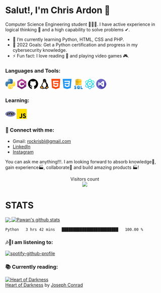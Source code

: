 # Salut!, I'm Chris Ardon 👋

Computer Science Engineering student 👨🏽‍💻. I have active experience in logical thinking 🧠 and a high capability to solve problems ✔. 

- 🌱 I’m currently learning Python, HTML, CSS and PHP.
- 🥅 2022 Goals: Get a Python certification and progress in my cybersecurity knowledge.
- ⚡ Fun fact: I love reading 📖 and playing video games 🎮.

### Languages and Tools:

<a href="https://www.python.org/" title="Python"><img src="icons/32/python.png"/></a>
<a href="https://docs.microsoft.com/en-us/dotnet/csharp/" title="C#"><img src="icons/32/c-sharp.png"/></a>
<a href="https://www.github.com/" title="Github"><img src="icons/32/github.png"/></a>
<a href="https://www.linux.org/" title="Linux"><img src="icons/32/linux.png"/></a>
<a href="https://html.com/html5/" title="HTML5"><img src="icons/32/html-5.png"/></a>
<a href="https://www.w3.org/Style/CSS/" title="CSS3"><img src="icons/32/css-3.png"/></a>
<a href="https://en.wikipedia.org/wiki/Microsoft_SQL_Server" title="Microsoft SQL"><img src="icons/32/sql-server.png"/></a>
<a href="https://reactnative.dev/" title="React Native"><img src="icons/32/physics.png"/></a>
<a href="https://visualstudio.microsoft.com/es/" title="Visual Studio"><img src="icons/32/visual-studio.png"/></a>

### Learning:

<a href="https://www.php.net/" title="PHP"><img src="icons/32/php.png"/></a>
<a href="https://www.javascript.com/" title="Javascript"><img src="icons/32/js.png"/></a>

### 📩 Connect with me: 
- Gmail: rockrisbl@gmail.com
- [LinkedIn](https://www.linkedin.com/in/chris-ardon/)
- [Instagram](https://www.instagram.com/chris_ardon/)

You can ask me anything!!!. I am looking forward to absorb knowledge🧠, gain experience🏭, collaborate🤝 and build amazing products 🏭!

<p align="center"> 
  Visitors count<br>
  <img src="https://profile-counter.glitch.me/ChrisArdon/count.svg" />
</p>


# STATS

<a href="https://github.com/ChrisArdon">
  <img align="center" src="https://github-readme-stats.vercel.app/api/top-langs/?username=ChrisArdon&langs_count=10&theme=synthwave&hide_langs_below=1" />
</a>

<a href="https://github.com/ChrisArdon">
 <img align="center" src="https://github-readme-stats.vercel.app/api?username=ChrisArdon&show_icons=true&theme=synthwave&line_height=27" alt="Pawan's github stats"/>
</a>

<br>

<!--START_SECTION:waka-->

```text
Python   3 hrs 42 mins   █████████████████████████   100.00 %
```

<!--END_SECTION:waka-->

### 🎶🎵I am listening to:
[![spotify-github-profile](https://spotify-github-profile.vercel.app/api/view?uid=15r8bwq8ufwhiuza9x322jte2&cover_image=true&theme=default)](https://github.com/kittinan/spotify-github-profile)

### 📚 Currently reading:

<a href="https://www.goodreads.com/book/show/4900.Heart_of_Darkness" style="float: left; padding-right: 20px"><img border="0" alt="Heart of Darkness" src="https://i.gr-assets.com/images/S/compressed.photo.goodreads.com/books/1392799983l/4900._SX98_.jpg" /></a><br><a href="https://www.goodreads.com/book/show/4900.Heart_of_Darkness">Heart of Darkness</a> by <a href="https://www.goodreads.com/author/show/3345.Joseph_Conrad">Joseph Conrad</a><br/>
<br /><br />
